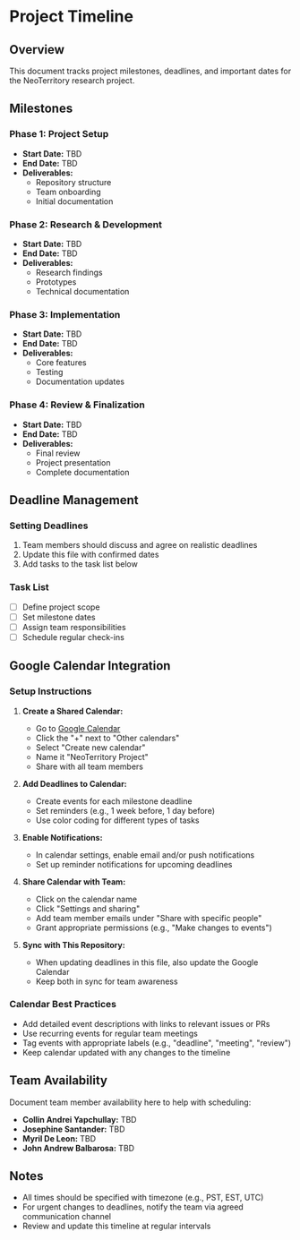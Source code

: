 # Project Timeline

## Overview
This document tracks project milestones, deadlines, and important dates for the NeoTerritory research project.

## Milestones

### Phase 1: Project Setup
- **Start Date:** TBD
- **End Date:** TBD
- **Deliverables:**
  - Repository structure
  - Team onboarding
  - Initial documentation

### Phase 2: Research & Development
- **Start Date:** TBD
- **End Date:** TBD
- **Deliverables:**
  - Research findings
  - Prototypes
  - Technical documentation

### Phase 3: Implementation
- **Start Date:** TBD
- **End Date:** TBD
- **Deliverables:**
  - Core features
  - Testing
  - Documentation updates

### Phase 4: Review & Finalization
- **Start Date:** TBD
- **End Date:** TBD
- **Deliverables:**
  - Final review
  - Project presentation
  - Complete documentation

## Deadline Management

### Setting Deadlines
1. Team members should discuss and agree on realistic deadlines
2. Update this file with confirmed dates
3. Add tasks to the task list below

### Task List
- [ ] Define project scope
- [ ] Set milestone dates
- [ ] Assign team responsibilities
- [ ] Schedule regular check-ins

## Google Calendar Integration

### Setup Instructions
1. **Create a Shared Calendar:**
   - Go to [Google Calendar](https://calendar.google.com)
   - Click the "+" next to "Other calendars"
   - Select "Create new calendar"
   - Name it "NeoTerritory Project"
   - Share with all team members

2. **Add Deadlines to Calendar:**
   - Create events for each milestone deadline
   - Set reminders (e.g., 1 week before, 1 day before)
   - Use color coding for different types of tasks

3. **Enable Notifications:**
   - In calendar settings, enable email and/or push notifications
   - Set up reminder notifications for upcoming deadlines

4. **Share Calendar with Team:**
   - Click on the calendar name
   - Click "Settings and sharing"
   - Add team member emails under "Share with specific people"
   - Grant appropriate permissions (e.g., "Make changes to events")

5. **Sync with This Repository:**
   - When updating deadlines in this file, also update the Google Calendar
   - Keep both in sync for team awareness

### Calendar Best Practices
- Add detailed event descriptions with links to relevant issues or PRs
- Use recurring events for regular team meetings
- Tag events with appropriate labels (e.g., "deadline", "meeting", "review")
- Keep calendar updated with any changes to the timeline

## Team Availability
Document team member availability here to help with scheduling:
- **Collin Andrei Yapchullay:** TBD
- **Josephine Santander:** TBD
- **Myril De Leon:** TBD
- **John Andrew Balbarosa:** TBD

## Notes
- All times should be specified with timezone (e.g., PST, EST, UTC)
- For urgent changes to deadlines, notify the team via agreed communication channel
- Review and update this timeline at regular intervals

